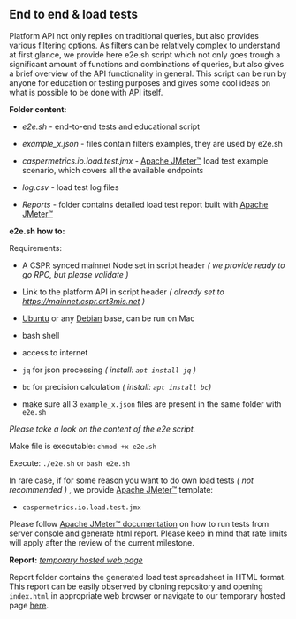 ## End to end & load tests

Platform API not only replies on traditional queries, but also provides various filtering options. As filters can be relatively complex to understand at first glance, we provide here e2e.sh script which not only goes trough a significant amount of functions and combinations of queries, but also gives a brief overview of the API functionality in general. This script can be run by anyone for education or testing purposes and gives some cool ideas on what is possible to be done with API itself.


**Folder content:**

* _e2e.sh_ - end-to-end tests and educational script
* _example_x.json_ - files contain filters examples, they are used by e2e.sh

* _caspermetrics.io.load.test.jmx_ - [Apache JMeter™](https://jmeter.apache.org/) load test example scenario, which covers all the available endpoints
* _log.csv_ - load test log files
* _Reports_ - folder contains detailed load test report built with [Apache JMeter™](https://jmeter.apache.org/)

**e2e.sh how to:**

Requirements:

* A CSPR synced mainnet Node set in script header _( we provide ready to go RPC, but please validate )_
* Link to the platform API in script header _( already set to https://mainnet.cspr.art3mis.net )_
* [Ubuntu](https://help.ubuntu.com) or any [Debian](https://www.debian.org/) base, can be run on Mac
* bash shell
* access to internet

* `jq` for json processing _( install: `apt install jq` )_
* `bc` for precision calculation  _( install: `apt install bc`)_

* make sure all 3 `example_x.json` files are present in the same folder with `e2e.sh`

_Please take a look on the content of the e2e script._

Make file is executable: `chmod +x e2e.sh`

Execute: `./e2e.sh` or `bash e2e.sh`

In rare case, if for some reason you want to do own load tests _( not recommended )_ , we provide [Apache JMeter™](https://jmeter.apache.org/) template:

* `caspermetrics.io.load.test.jmx`

Please follow [Apache JMeter™ documentation](https://jmeter.apache.org/usermanual/get-started.html) on how to run tests from server console and generate html report. Please keep in mind that rate limits will apply after the review of the current milestone.

**Report:** _[temporary hosted web page](http://161.97.84.146/load-test)_

Report folder contains the generated load test spreadsheet in HTML format. This report can be easily observed by cloning repository and opening `index.html` in appropriate web browser or navigate to our temporary hosted page [here](http://161.97.84.146/load-test).
